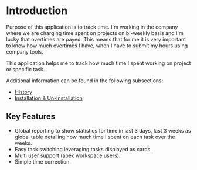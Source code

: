 # Introduction

Purpose of this application is to track time. I'm working in the company where we are charging time spent on projects on bi-weekly basis and I'm lucky that overtimes are payed. This means that for me it is very important to know how much overtimes I have, when I have to submit my hours using company tools.

This application helps me to track how much time I spent working on project or specific task.

Additional information can be found in the following subsections:

- [History](./docs/history.md)
- [Installation & Un-Installation](./docs/installation.md)

## Key Features

- Global reporting to show statistics for time in last 3 days, last 3 weeks as global table detailing how much time I spent on each task over the weeks.
- Easy task switching leveraging tasks displayed as cards.
- Multi user support (apex workspace users).
- Simple time correction.
